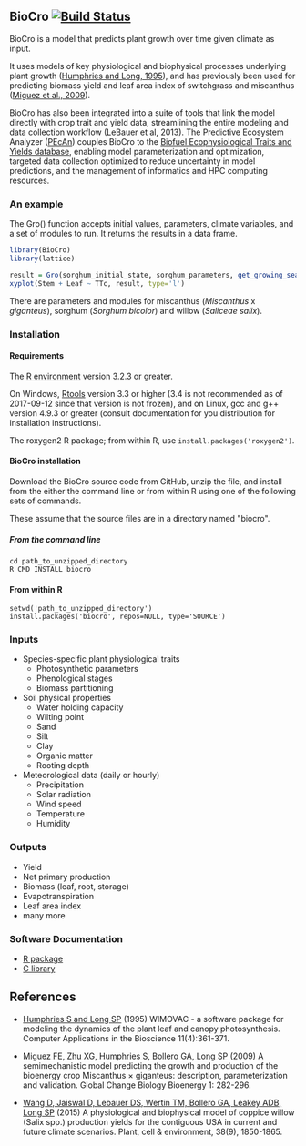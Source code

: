 ## BioCro [![Build Status](https://magnum.travis-ci.com/ebimodeling/biocro-dev.svg?token=tjzJV6N6JPssJ6yfYPqH&branch=master)](https://magnum.travis-ci.com/ebimodeling/biocro-dev)

BioCro is a model that predicts plant growth over time given climate as input.

It uses models of key physiological and biophysical processes underlying plant growth ([Humphries and Long, 1995]), and has previously been used for predicting biomass yield and leaf area index of switchgrass and miscanthus ([Miguez et al., 2009]).

BioCro has also been integrated into a suite of tools that link the model directly with crop trait and yield data, streamlining the entire modeling and data collection workflow (LeBauer et al, 2013). The Predictive Ecosystem Analyzer ([PEcAn](https://github.com/PecanProject/pecan)) couples BioCro to the [Biofuel Ecophysiological Traits and Yields database](https://www.betydb.org), enabling model parameterization and optimization, targeted data collection optimized to reduce uncertainty in model predictions, and the management of informatics and HPC computing resources. 

### An example
The Gro() function accepts initial values, parameters, climate variables, and a set of modules to run. It returns the results in a data frame.

```r
library(BioCro)
library(lattice)

result = Gro(sorghum_initial_state, sorghum_parameters, get_growing_season_climate(weather05), sorghum_modules)
xyplot(Stem + Leaf ~ TTc, result, type='l')
```

There are parameters and modules for miscanthus (_Miscanthus_ x _giganteus_), sorghum (_Sorghum bicolor_) and willow (_Saliceae salix_).


### Installation
#### Requirements

The [R environment](https://cran.r-project.org/) version 3.2.3 or greater.

On Windows, [Rtools](https://cran.r-project.org/bin/windows/Rtools/) version 3.3 or higher (3.4 is not recommended as of 2017-09-12 since that version is not frozen), and on Linux, gcc and g++ version 4.9.3 or greater (consult documentation for you distribution for installation instructions).

The roxygen2 R package; from within R, use `install.packages('roxygen2')`.

#### BioCro installation

Download the BioCro source code from GitHub, unzip the file, and install from the either the command line or from within R using one of the following sets of commands. 

These assume that the source files are in a directory named "biocro".

##### From the command line
```
cd path_to_unzipped_directory
R CMD INSTALL biocro
```

#### From within R
```
setwd('path_to_unzipped_directory')
install.packages('biocro', repos=NULL, type='SOURCE')
```

### Inputs
* Species-specific plant physiological traits
    * Photosynthetic parameters
    * Phenological stages
    * Biomass partitioning
* Soil physical properties
    * Water holding capacity
    * Wilting point
    * Sand
    * Silt
    * Clay
    * Organic matter
    * Rooting depth 
* Meteorological data (daily or hourly) 
    * Precipitation
    * Solar radiation
    * Wind speed
    * Temperature
    * Humidity

### Outputs
* Yield
* Net primary production
* Biomass (leaf, root, storage)
* Evapotranspiration
* Leaf area index
* many more

### Software Documentation
* [R package](http://ebimodeling.github.io/biocro/documentation/r/)
* [C library](http://ebimodeling.github.io/biocro/documentation/doxygen/)

## References 
* [Humphries S and Long SP][Humphries and Long, 1995] (1995) WIMOVAC - a software package for modeling the dynamics of the plant leaf and canopy photosynthesis. Computer Applications in the Bioscience 11(4):361-371.

* [Miguez FE, Zhu XG, Humphries S, Bollero GA, Long SP][Miguez et al., 2009] (2009) A semimechanistic model predicting the growth and production of the bioenergy crop Miscanthus × giganteus: description, parameterization and validation.  Global Change Biology Bioenergy 1: 282-296.

* [Wang D, Jaiswal D, Lebauer DS, Wertin TM, Bollero GA, Leakey ADB, Long SP][Want et al. 2015] (2015) A physiological and biophysical model of coppice willow (Salix spp.) production yields for the contiguous USA in current and future climate scenarios. Plant, cell & environment, 38(9), 1850-1865.

[Humphries and Long, 1995]:https://academic.oup.com/bioinformatics/article-abstract/11/4/361/214034/WIMOVAC-a-software-package-for-modelling-the
[Miguez et al., 2009]:http://onlinelibrary.wiley.com/doi/10.1111/j.1757-1707.2009.01019.x/full
[Want et al. 2015]:https://github.com/ebimodeling/biocro/blob/master/documentation/publications/wang2015pbm.pdf

